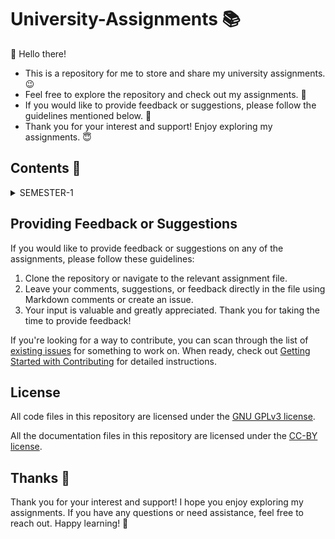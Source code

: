 # University-Assignments 📚

👋 Hello there!

- This is a repository for me to store and share my university assignments. 😉
- Feel free to explore the repository and check out my assignments. 🐢
- If you would like to provide feedback or suggestions, please follow the guidelines mentioned below. 🤝
- Thank you for your interest and support! Enjoy exploring my assignments. 😇

## Contents 📗

<details>
<summary>SEMESTER-1</summary>

| S. No. | Topic | Link |
| :---: | :--- | :---: |
| 1. | Calculate the sum of a given array | [Assignment-1](/src/Sem-1/Assignment-1/main.c) |
| 2. | Check for divisibility by 7 and 10 | [Assignment-2](/src/Sem-1/Assignment-2/main.c) |
| 3. | Check for Odd and Even number | [Assignment-3](/src/Sem-1/Assignment-3/main.c) |
| 4. | Calculate factorial of a given number | [Assignment-4](/src/Sem-1/Assignment-4/main.c) |

</details>

## Providing Feedback or Suggestions

If you would like to provide feedback or suggestions on any of the assignments, please follow these guidelines:

1. Clone the repository or navigate to the relevant assignment file.
2. Leave your comments, suggestions, or feedback directly in the file using Markdown comments or create an issue.
3. Your input is valuable and greatly appreciated. Thank you for taking the time to provide feedback!

If you're looking for a way to contribute, you can scan through the list of [existing issues](https://github.com/Rusty-Jar/University-Assignments/issues) for something to work on. When ready, check out [Getting Started with Contributing](/CONTRIBUTING.md) for detailed instructions.


## License

All code files in this repository are licensed under the [GNU GPLv3 license](/LICENSE).

All the documentation files in this repository are licensed under the [CC-BY license](/LICENSE-DOCS).

## Thanks 💟

Thank you for your interest and support! I hope you enjoy exploring my assignments. If you have any questions or need assistance, feel free to reach out. Happy learning! 🙂
